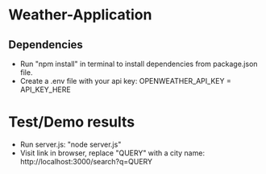 # Weather-Application
## Dependencies
* Run "npm install"  in terminal to install dependencies from package.json file.
* Create a .env file with your api key: OPENWEATHER_API_KEY = API_KEY_HERE

# Test/Demo results
* Run server.js: "node server.js"
* Visit link in browser, replace "QUERY" with a city name: http://localhost:3000/search?q=QUERY